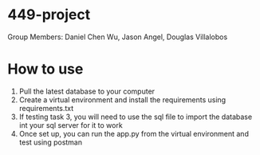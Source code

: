 # 449-project
Group Members: Daniel Chen Wu, Jason Angel, Douglas Villalobos

# How to use
1. Pull the latest database to your computer
2. Create a virtual environment and install the requirements using requirements.txt
3. If testing task 3, you will need to use the sql file to import the database int your sql server for it to work
4. Once set up, you can run the app.py from the virtual environment and test using postman
